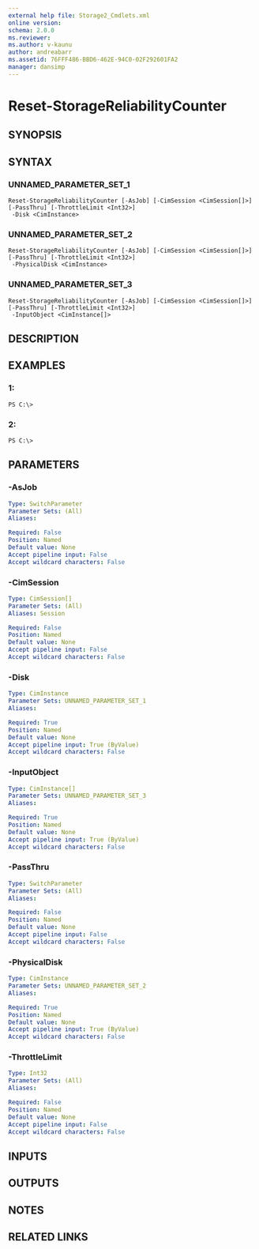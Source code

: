 ```yaml
---
external help file: Storage2_Cmdlets.xml
online version: 
schema: 2.0.0
ms.reviewer:
ms.author: v-kaunu
author: andreabarr
ms.assetid: 76FFF486-BBD6-462E-94C0-02F292601FA2
manager: dansimp
---
```


# Reset-StorageReliabilityCounter

## SYNOPSIS

## SYNTAX

### UNNAMED_PARAMETER_SET_1
```
Reset-StorageReliabilityCounter [-AsJob] [-CimSession <CimSession[]>] [-PassThru] [-ThrottleLimit <Int32>]
 -Disk <CimInstance>
```

### UNNAMED_PARAMETER_SET_2
```
Reset-StorageReliabilityCounter [-AsJob] [-CimSession <CimSession[]>] [-PassThru] [-ThrottleLimit <Int32>]
 -PhysicalDisk <CimInstance>
```

### UNNAMED_PARAMETER_SET_3
```
Reset-StorageReliabilityCounter [-AsJob] [-CimSession <CimSession[]>] [-PassThru] [-ThrottleLimit <Int32>]
 -InputObject <CimInstance[]>
```

## DESCRIPTION

## EXAMPLES

### 1:
```
PS C:\>
```

### 2:
```
PS C:\>
```

## PARAMETERS

### -AsJob


```yaml
Type: SwitchParameter
Parameter Sets: (All)
Aliases: 

Required: False
Position: Named
Default value: None
Accept pipeline input: False
Accept wildcard characters: False
```

### -CimSession


```yaml
Type: CimSession[]
Parameter Sets: (All)
Aliases: Session

Required: False
Position: Named
Default value: None
Accept pipeline input: False
Accept wildcard characters: False
```

### -Disk


```yaml
Type: CimInstance
Parameter Sets: UNNAMED_PARAMETER_SET_1
Aliases: 

Required: True
Position: Named
Default value: None
Accept pipeline input: True (ByValue)
Accept wildcard characters: False
```

### -InputObject


```yaml
Type: CimInstance[]
Parameter Sets: UNNAMED_PARAMETER_SET_3
Aliases: 

Required: True
Position: Named
Default value: None
Accept pipeline input: True (ByValue)
Accept wildcard characters: False
```

### -PassThru


```yaml
Type: SwitchParameter
Parameter Sets: (All)
Aliases: 

Required: False
Position: Named
Default value: None
Accept pipeline input: False
Accept wildcard characters: False
```

### -PhysicalDisk


```yaml
Type: CimInstance
Parameter Sets: UNNAMED_PARAMETER_SET_2
Aliases: 

Required: True
Position: Named
Default value: None
Accept pipeline input: True (ByValue)
Accept wildcard characters: False
```

### -ThrottleLimit


```yaml
Type: Int32
Parameter Sets: (All)
Aliases: 

Required: False
Position: Named
Default value: None
Accept pipeline input: False
Accept wildcard characters: False
```

## INPUTS

## OUTPUTS

## NOTES

## RELATED LINKS

